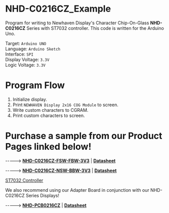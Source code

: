 # NHD-C0216CZ_Example
Program for writing to Newhaven Display's Character Chip-On-Glass **NHD-C0216CZ** Series with ST7032 controller.
This code is written for the Arduino Uno. 

Target: `Arduino UNO`\
Language: `Arduino Sketch`\
Interface: `SPI`\
Display Voltage: `3.3V`\
Logic Voltage: `3.3V`

# Program Flow
1. Initialize display.
2. Print `NEWHAVEN Display 2x16 COG Module` to screen.
3. Write custom characters to CGRAM.
4. Print custom characters to screen.

# Purchase a sample from our Product Pages linked below!

-----> [**NHD-C0216CZ-FSW-FBW-3V3**](https://www.newhavendisplay.com/nhdc0216czfswfbw3v3-p-1828.html)   |   [**Datasheet**](https://www.newhavendisplay.com/specs/NHD-C0216CZ-FSW-FBW-3V3.pdf)

-----> [**NHD-C0216CZ-NSW-BBW-3V3**](https://www.newhavendisplay.com/nhdc0216cznswbbw3v3-p-1829.html)   |   [**Datasheet**](https://www.newhavendisplay.com/specs/NHD-C0216CZ-NSW-BBW-3V3.pdf)

[ST7032 Controller](https://www.newhavendisplay.com/resources_dataFiles/datasheets/LCDs/ST7032.pdf)

We also recommend using our Adapter Board in conjunction with our NHD-C0216CZ Series Displays!

-----> [**NHD-PCB0216CZ**](https://www.newhavendisplay.com/nhdpcb0216cz-p-5277.html)   |   [**Datasheet**](https://www.newhavendisplay.com/specs/NHD-PCB0216CZ.pdf)
